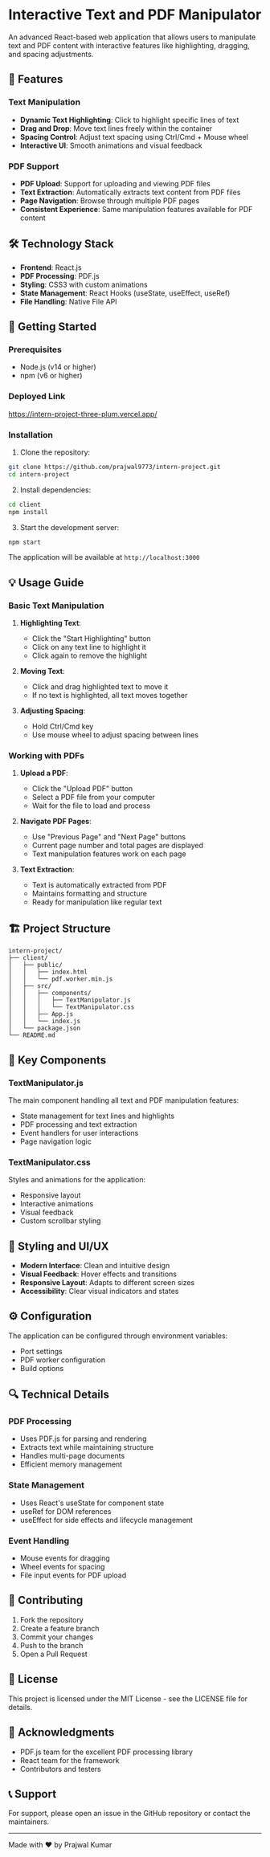 # Interactive Text and PDF Manipulator

An advanced React-based web application that allows users to manipulate text and PDF content with interactive features like highlighting, dragging, and spacing adjustments.

## 🌟 Features

### Text Manipulation
- **Dynamic Text Highlighting**: Click to highlight specific lines of text
- **Drag and Drop**: Move text lines freely within the container
- **Spacing Control**: Adjust text spacing using Ctrl/Cmd + Mouse wheel
- **Interactive UI**: Smooth animations and visual feedback

### PDF Support
- **PDF Upload**: Support for uploading and viewing PDF files
- **Text Extraction**: Automatically extracts text content from PDF files
- **Page Navigation**: Browse through multiple PDF pages
- **Consistent Experience**: Same manipulation features available for PDF content

## 🛠️ Technology Stack

- **Frontend**: React.js
- **PDF Processing**: PDF.js
- **Styling**: CSS3 with custom animations
- **State Management**: React Hooks (useState, useEffect, useRef)
- **File Handling**: Native File API

## 🚀 Getting Started

### Prerequisites
- Node.js (v14 or higher)
- npm (v6 or higher)
### Deployed Link
https://intern-project-three-plum.vercel.app/
### Installation

1. Clone the repository:
```bash
git clone https://github.com/prajwal9773/intern-project.git
cd intern-project
```

2. Install dependencies:
```bash
cd client
npm install
```

3. Start the development server:
```bash
npm start
```

The application will be available at `http://localhost:3000`

## 💡 Usage Guide

### Basic Text Manipulation

1. **Highlighting Text**:
   - Click the "Start Highlighting" button
   - Click on any text line to highlight it
   - Click again to remove the highlight

2. **Moving Text**:
   - Click and drag highlighted text to move it
   - If no text is highlighted, all text moves together

3. **Adjusting Spacing**:
   - Hold Ctrl/Cmd key
   - Use mouse wheel to adjust spacing between lines

### Working with PDFs

1. **Upload a PDF**:
   - Click the "Upload PDF" button
   - Select a PDF file from your computer
   - Wait for the file to load and process

2. **Navigate PDF Pages**:
   - Use "Previous Page" and "Next Page" buttons
   - Current page number and total pages are displayed
   - Text manipulation features work on each page

3. **Text Extraction**:
   - Text is automatically extracted from PDF
   - Maintains formatting and structure
   - Ready for manipulation like regular text

## 🏗️ Project Structure

```
intern-project/
├── client/
│   ├── public/
│   │   ├── index.html
│   │   └── pdf.worker.min.js
│   ├── src/
│   │   ├── components/
│   │   │   ├── TextManipulator.js
│   │   │   └── TextManipulator.css
│   │   ├── App.js
│   │   └── index.js
│   └── package.json
└── README.md
```

## 🔧 Key Components

### TextManipulator.js
The main component handling all text and PDF manipulation features:
- State management for text lines and highlights
- PDF processing and text extraction
- Event handlers for user interactions
- Page navigation logic

### TextManipulator.css
Styles and animations for the application:
- Responsive layout
- Interactive animations
- Visual feedback
- Custom scrollbar styling

## 🎨 Styling and UI/UX

- **Modern Interface**: Clean and intuitive design
- **Visual Feedback**: Hover effects and transitions
- **Responsive Layout**: Adapts to different screen sizes
- **Accessibility**: Clear visual indicators and states

## ⚙️ Configuration

The application can be configured through environment variables:
- Port settings
- PDF worker configuration
- Build options

## 🔍 Technical Details

### PDF Processing
- Uses PDF.js for parsing and rendering
- Extracts text while maintaining structure
- Handles multi-page documents
- Efficient memory management

### State Management
- Uses React's useState for component state
- useRef for DOM references
- useEffect for side effects and lifecycle management

### Event Handling
- Mouse events for dragging
- Wheel events for spacing
- File input events for PDF upload

## 🤝 Contributing

1. Fork the repository
2. Create a feature branch
3. Commit your changes
4. Push to the branch
5. Open a Pull Request

## 📝 License

This project is licensed under the MIT License - see the LICENSE file for details.

## 🙏 Acknowledgments

- PDF.js team for the excellent PDF processing library
- React team for the framework
- Contributors and testers

## 📞 Support

For support, please open an issue in the GitHub repository or contact the maintainers.

---

Made with ❤️ by Prajwal Kumar
